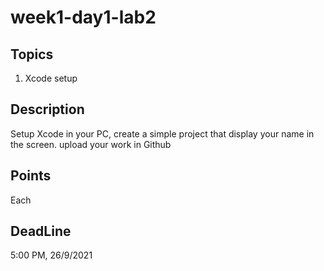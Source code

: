 # week1-day1-lab2 

## Topics
1. Xcode setup 

## Description
Setup Xcode in your PC, create a simple project that display your name in the screen.
upload your work in Github

## Points
Each

## DeadLine 
5:00 PM, 26/9/2021
